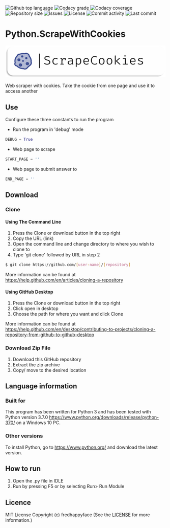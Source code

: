 <p float="left">
<img src="https://img.shields.io/github/languages/top/fredhappyface/Python.ScrapeWithCookies.svg?style=flat-square" alt="Github top language">
<img src="https://img.shields.io/codacy/grade/:codacy-proj-id:.svg?style=flat-square" alt="Codacy grade">
<img src="https://img.shields.io/codacy/coverage/:codacy-proj-id:.svg?style=flat-square" alt="Codacy coverage">
<img src="https://img.shields.io/github/repo-size/fredhappyface/Python.ScrapeWithCookies.svg?style=flat-square" alt="Repository size">
<img src="https://img.shields.io/github/issues/fredhappyface/Python.ScrapeWithCookies.svg?style=flat-square" alt="Issues">
<img src="https://img.shields.io/github/license/fredhappyface/Python.ScrapeWithCookies.svg?style=flat-square" alt="License">
<img src="https://img.shields.io/github/commit-activity/m/fredhappyface/Python.ScrapeWithCookies.svg?style=flat-square" alt="Commit activity">
<img src="https://img.shields.io/github/last-commit/fredhappyface/Python.ScrapeWithCookies.svg?style=flat-square" alt="Last commit">
</p>



# Python.ScrapeWithCookies

<img src="readme-assets/icons/name.png" alt="Project Icon" width="750">


Web scraper with cookies. Take the cookie from one page and use it to access another

## Use
Configure these three constants to run the program
- Run the program in 'debug' mode
```python
DEBUG = True
```
- Web page to scrape
```python
START_PAGE = ''
```
- Web page to submit answer to
```python
END_PAGE = ''
```
## Download
### Clone
#### Using The Command Line
1. Press the Clone or download button in the top right
2. Copy the URL (link)
3. Open the command line and change directory to where you wish to clone to
4. Type 'git clone' followed by URL in step 2
```bash
$ git clone https://github.com/[user-name]/[repository]
```

More information can be found at
<https://help.github.com/en/articles/cloning-a-repository>

#### Using GitHub Desktop
1. Press the Clone or download button in the top right
2. Click open in desktop
3. Choose the path for where you want and click Clone

More information can be found at
<https://help.github.com/en/desktop/contributing-to-projects/cloning-a-repository-from-github-to-github-desktop>

### Download Zip File

1. Download this GitHub repository
2. Extract the zip archive
3. Copy/ move to the desired location


## Language information
### Built for
This program has been written for Python 3 and has been tested with
Python version 3.7.0 <https://www.python.org/downloads/release/python-370/>
on a Windows 10 PC.
### Other versions
To install Python, go to <https://www.python.org/> and download the latest
version.
## How to run
1. Open the .py file in IDLE
2. Run by pressing F5 or by selecting Run> Run Module


## Licence
MIT License
Copyright (c) fredhappyface
(See the [LICENSE](/LICENSE.md) for more information.)

